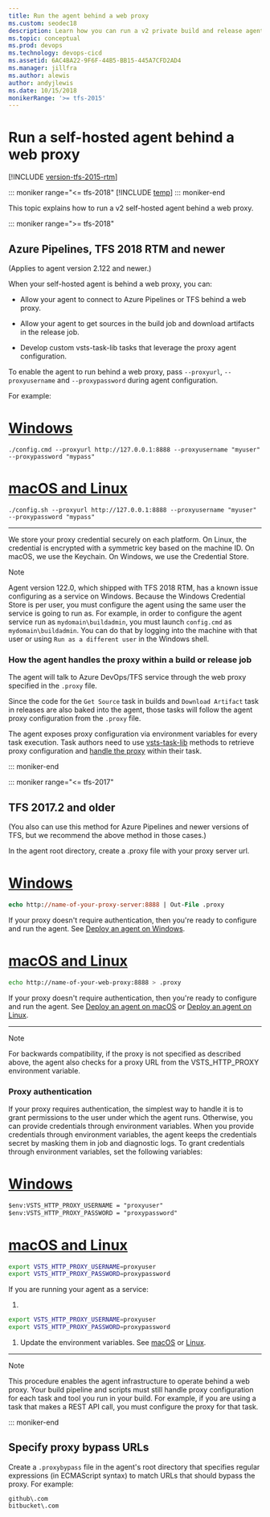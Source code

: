 ```yaml
---
title: Run the agent behind a web proxy
ms.custom: seodec18
description: Learn how you can run a v2 private build and release agent behind a web proxy for Azure Pipelines and Team Foundation Server (TFS)
ms.topic: conceptual
ms.prod: devops
ms.technology: devops-cicd
ms.assetid: 6AC4BA22-9F6F-44B5-BB15-445A7CFD2AD4
ms.manager: jillfra
ms.author: alewis
author: andyjlewis
ms.date: 10/15/2018
monikerRange: '>= tfs-2015'
---
```


# Run a self-hosted agent behind a web proxy

[!INCLUDE [version-tfs-2015-rtm](../_shared/version-tfs-2015-rtm.md)]

::: moniker range="<= tfs-2018"
[!INCLUDE [temp](../_shared/concept-rename-note.md)]
::: moniker-end

This topic explains how to run a v2 self-hosted agent behind a web proxy.

::: moniker range=">= tfs-2018"

## Azure Pipelines, TFS 2018 RTM and newer

(Applies to agent version 2.122 and newer.)

When your self-hosted agent is behind a web proxy, you can:

* Allow your agent to connect to Azure Pipelines or TFS behind a web proxy.

* Allow your agent to get sources in the build job and download artifacts in the release job.
* Develop custom vsts-task-lib tasks that leverage the proxy agent configuration.

To enable the agent to run behind a web proxy, pass `--proxyurl`, `--proxyusername` and `--proxypassword` during agent configuration.  
  
 For example:
 
 # [Windows](#tab/windows)

 ```
./config.cmd --proxyurl http://127.0.0.1:8888 --proxyusername "myuser" --proxypassword "mypass"
```

 # [macOS and Linux](#tab/unix)

 ```
./config.sh --proxyurl http://127.0.0.1:8888 --proxyusername "myuser" --proxypassword "mypass"
```
 ---
 
We store your proxy credential securely on each platform.
On Linux, the credential is encrypted with a symmetric key based on the machine ID.
On macOS, we use the Keychain.
On Windows, we use the Credential Store.

> [!Note]
> Agent version 122.0, which shipped with TFS 2018 RTM, has a known issue configuring as a service on Windows.
> Because the Windows Credential Store is per user, you must configure the agent using the same user the service
> is going to run as. For example, in order to configure the agent service run as `mydomain\buildadmin`,
> you must launch `config.cmd` as `mydomain\buildadmin`. You can do that by logging into the machine with
> that user or using `Run as a different user` in the Windows shell.

### How the agent handles the proxy within a build or release job

The agent will talk to Azure DevOps/TFS service through the web proxy specified in the `.proxy` file.

Since the code for the `Get Source` task in builds and `Download Artifact` task in releases are also baked into the agent, those tasks will follow the agent proxy configuration from the `.proxy` file.  

The agent exposes proxy configuration via environment variables for every task execution.
Task authors need to use [vsts-task-lib](https://github.com/Microsoft/azure-pipelines-task-lib) methods to retrieve proxy configuration and [handle the proxy](https://github.com/Microsoft/azure-pipelines-task-lib/blob/master/node/docs/proxy.md) within their task.

::: moniker-end

::: moniker range="<= tfs-2017"

## TFS 2017.2 and older

(You also can use this method for Azure Pipelines and newer versions of TFS, but we recommend the above method in those cases.)

In the agent root directory, create a .proxy file with your proxy server url.

# [Windows](#tab/windows)

```ps
echo http://name-of-your-proxy-server:8888 | Out-File .proxy
```  

If your proxy doesn't require authentication, then you're ready to configure and run the agent. See [Deploy an agent on Windows](v2-windows.md).

# [macOS and Linux](#tab/unix)

```bash
echo http://name-of-your-web-proxy:8888 > .proxy
```  

If your proxy doesn't require authentication, then you're ready to configure and run the agent. See [Deploy an agent on macOS](v2-osx.md) or [Deploy an agent on Linux](v2-linux.md).

---

> [!NOTE]
> For backwards compatibility, if the proxy is not specified as described above, the agent also checks for a proxy URL from the VSTS_HTTP_PROXY environment variable.

### Proxy authentication

If your proxy requires authentication, the simplest way to handle it is to grant permissions to the user under which the agent runs. Otherwise, you can provide credentials through environment variables. When you provide credentials through environment variables, the agent keeps the credentials secret by masking them in job and diagnostic logs. To grant credentials through environment variables, set the following variables:

# [Windows](#tab/windows)

```ps
$env:VSTS_HTTP_PROXY_USERNAME = "proxyuser"
$env:VSTS_HTTP_PROXY_PASSWORD = "proxypassword"
```  

# [macOS and Linux](#tab/unix)

```bash
export VSTS_HTTP_PROXY_USERNAME=proxyuser
export VSTS_HTTP_PROXY_PASSWORD=proxypassword
```  

If you are running your agent as a service:

1.

 ```bash
export VSTS_HTTP_PROXY_USERNAME=proxyuser
export VSTS_HTTP_PROXY_PASSWORD=proxypassword
```  
1. Update the environment variables. See [macOS](v2-osx.md#service-update-environment-variables) or [Linux](v2-linux.md#service-update-environment-variables).

---

> [!NOTE]
> This procedure enables the agent infrastructure to operate behind a web proxy. Your build pipeline and scripts must still handle proxy configuration for each task and tool you run in your build. For example, if you are using a task that makes a REST API call, you must configure the proxy for that task.

::: moniker-end

## Specify proxy bypass URLs

Create a `.proxybypass` file in the agent's root directory that specifies regular expressions (in ECMAScript syntax) to match URLs that should bypass the proxy. For example:

```
github\.com
bitbucket\.com
```

